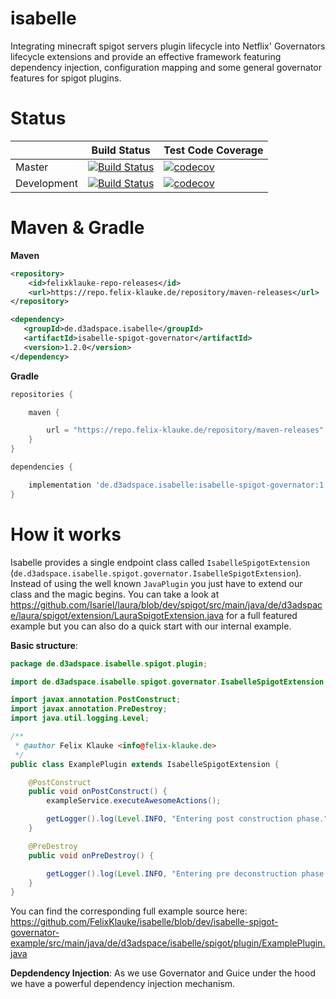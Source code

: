 # isabelle
Integrating minecraft spigot servers plugin lifecycle into Netflix' Governators lifecycle extensions and provide an effective framework featuring dependency injection, configuration mapping and some general governator features for spigot plugins.

# Status
|             	| Build Status                                                                                                                                              	| Test Code Coverage                                                                                                                                               	|
|-------------	|-----------------------------------------------------------------------------------------------------------------------------------------------------------	|------------------------------------------------------------------------------------------------------------------------------------------------------------------	|
| Master      	| [![Build Status](https://travis-ci.org/FelixKlauke/isabelle.svg?branch=master)](https://travis-ci.org/FelixKlauke/isabelle) 	| [![codecov](https://codecov.io/gh/FelixKlauke/isabelle/branch/master/graph/badge.svg)](https://codecov.io/gh/FelixKlauke/isabelle) 	|
| Development 	| [![Build Status](https://travis-ci.org/FelixKlauke/isabelle.svg?branch=dev)](https://travis-ci.org/FelixKlauke/isabelle)    	| [![codecov](https://codecov.io/gh/FelixKlauke/isabelle/branch/dev/graph/badge.svg)](https://codecov.io/gh/FelixKlauke/isabelle)    	|

# Maven & Gradle

**Maven**

```xml
<repository>
    <id>felixklauke-repo-releases</id>
    <url>https://repo.felix-klauke.de/repository/maven-releases</url>
</repository>

<dependency>
   <groupId>de.d3adspace.isabelle</groupId>
   <artifactId>isabelle-spigot-governator</artifactId>
   <version>1.2.0</version>
</dependency>
```

**Gradle**
```gradle
repositories {

    maven {

        url = "https://repo.felix-klauke.de/repository/maven-releases"
    }
}

dependencies {

    implementation 'de.d3adspace.isabelle:isabelle-spigot-governator:1.2.0'
}
```

# How it works
Isabelle provides a single endpoint class called `IsabelleSpigotExtension`
(`de.d3adspace.isabelle.spigot.governator.IsabelleSpigotExtension`). Instead of using the well known `JavaPlugin` you
just have to extend our class and the magic begins. You can take a look at
https://github.com/Isariel/laura/blob/dev/spigot/src/main/java/de/d3adspace/laura/spigot/extension/LauraSpigotExtension.java
for a full featured example but you can also do a quick start with our internal example.

**Basic structure**:
```java
package de.d3adspace.isabelle.spigot.plugin;

import de.d3adspace.isabelle.spigot.governator.IsabelleSpigotExtension;

import javax.annotation.PostConstruct;
import javax.annotation.PreDestroy;
import java.util.logging.Level;

/**
 * @author Felix Klauke <info@felix-klauke.de>
 */
public class ExamplePlugin extends IsabelleSpigotExtension {

    @PostConstruct
    public void onPostConstruct() {
        exampleService.executeAwesomeActions();

        getLogger().log(Level.INFO, "Entering post construction phase.");
    }

    @PreDestroy
    public void onPreDestroy() {

        getLogger().log(Level.INFO, "Entering pre deconstruction phase.");
    }
}
```

You can find the corresponding full example source here:
https://github.com/FelixKlauke/isabelle/blob/dev/isabelle-spigot-governator-example/src/main/java/de/d3adspace/isabelle/spigot/plugin/ExamplePlugin.java

**Depdendency Injection**:
As we use Governator and Guice under the hood we have a powerful dependency injection mechanism.

